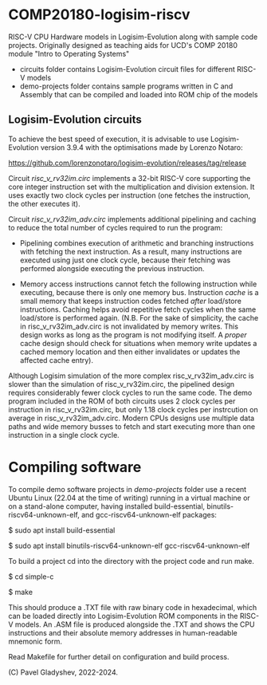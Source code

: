# COMP20180-logisim-riscv

RISC-V CPU Hardware models in Logisim-Evolution along with sample code projects. Originally designed as teaching aids for UCD's COMP 20180 module "Intro to Operating Systems"

- circuits folder contains Logisim-Evolution circuit files for different RISC-V models
- demo-projects folder contains sample programs written in C and Assembly that can be compiled and loaded into ROM chip of the models

## Logisim-Evolution circuits

To achieve the best speed of execution, it is advisable to use Logisim-Evolution version 3.9.4 with the optimisations made by Lorenzo Notaro:

https://github.com/lorenzonotaro/logisim-evolution/releases/tag/release

Circuit *risc_v_rv32im.circ* implements a 32-bit RISC-V core supporting the core integer instruction set with the multiplication and division extension. It uses exactly two clock cycles per instruction (one fetches the instruction, the other executes it).

Circuit *risc_v_rv32im_adv.circ* implements additional pipelining and caching to reduce the total number of cycles required to run the program:

- Pipelining combines execution of arithmetic and branching instructions with fetching the next instruction. As a result, many instructions are executed using just one clock cycle, because their fetching was performed alongside executing the previous instruction. 

- Memory access instructions cannot fetch the following instruction while executing, because there is only one memory bus. Instruction *cache* is a small memory that keeps instruction codes fetched *after* load/store instructions.  Caching helps avoid repetitive fetch cycles when the same load/store is performed again. (N.B. For the sake of simplicity, the cache in risc_v_rv32im_adv.circ is not invalidated by memory writes. This design works as long as the program is not modifying itself. A *proper* cache design should check for situations when memory write updates a cached memory location and then either invalidates or updates the affected cache entry).

Although Logisim simulation of the more complex risc_v_rv32im_adv.circ is slower than the simulation of risc_v_rv32im.circ, the pipelined design requires considerably fewer clock cycles to run the same code. The demo program included in the ROM of both circuits uses 2 clock cycles per instruction in risc_v_rv32im.circ, but only 1.18 clock cycles per instrcution on average in risc_v_rv32im_adv.circ.  Modern CPUs designs use multiple data paths and wide memory busses to fetch and start executing more than one instruction in a single clock cycle.

# Compiling software

To compile demo software projects in *demo-projects* folder use a recent Ubuntu Linux (22.04 at the time of writing) running in a virtual machine or on a stand-alone computer, having installed build-essential, binutils-riscv64-unknown-elf, and gcc-riscv64-unknown-elf packages:

$ sudo apt install build-essential 

$ sudo apt install binutils-riscv64-unknown-elf gcc-riscv64-unknown-elf

To build a project cd into the directory with the project code and run make.

$ cd simple-c

$ make

This should produce a .TXT file with raw binary code in hexadecimal, which can be loaded directly into Logisim-Evolution ROM components in the RISC-V models. An .ASM file is produced alongside the .TXT and shows the CPU instructions and their absolute memory addresses in human-readable mnemonic form.

Read Makefile for further detail on configuration and build process.

(C) Pavel Gladyshev, 2022-2024.

